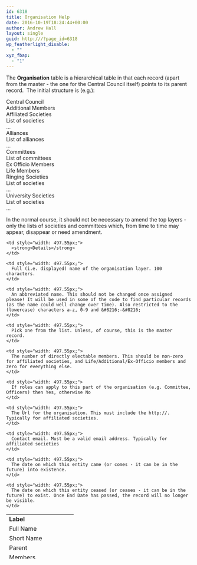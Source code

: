```yaml
---
id: 6318
title: Organisation Help
date: 2016-10-19T18:24:44+00:00
author: Andrew Hall
layout: single
guid: http:///?page_id=6318
wp_featherlight_disable:
  - ""
xyz_fbap:
  - "1"
---
```

The **Organisation** table is a hierarchical table in that each record (apart from the master - the one for the Central Council itself) points to its parent record.  The initial structure is (e.g.):

Central Council  
Additional Members  
Affiliated Societies  
List of societies  
&#8230;  
Alliances  
List of alliances  
&#8230;  
Committees  
List of committees  
Ex Officio Members  
Life Members  
Ringing Societies  
List of societies  
&#8230;  
University Societies  
List of societies  
&#8230;

In the normal course, it should not be necessary to amend the top layers - only the lists of societies and committees which, from time to time may appear, disappear or need amendment.

<table style="height: 121px; width: 681px;">
  <tr>
    <td style="width: 167.45px;">
      <strong>Label</strong>
    </td>
    
    <td style="width: 497.55px;">
      <strong>Details</strong>
    </td>
  </tr>
  
  <tr>
    <td style="width: 167.45px;">
      Full Name
    </td>
    
    <td style="width: 497.55px;">
      Full (i.e. displayed) name of the organisation layer. 100 characters.
    </td>
  </tr>
  
  <tr>
    <td style="width: 167.45px;">
      Short Name
    </td>
    
    <td style="width: 497.55px;">
      An abbreviated name. This should not be changed once assigned please! It will be used in some of the code to find particular records (as the name could well change over time). Also restricted to the (lowercase) characters a-z, 0-9 and &#8216;-&#8216;
    </td>
  </tr>
  
  <tr>
    <td style="width: 167.45px;">
      Parent
    </td>
    
    <td style="width: 497.55px;">
      Pick one from the list. Unless, of course, this is the master record.
    </td>
  </tr>
  
  <tr>
    <td style="width: 167.45px;">
      Members
    </td>
    
    <td style="width: 497.55px;">
      The number of directly electable members. This should be non-zero for affiliated societies, and Life/Additional/Ex-Officio members and zero for everything else.
    </td>
  </tr>
  
  <tr>
    <td style="width: 167.45px;">
      Can have Roles?
    </td>
    
    <td style="width: 497.55px;">
      If roles can apply to this part of the organisation (e.g. Committee, Officers) then Yes, otherwise No
    </td>
  </tr>
  
  <tr>
    <td style="width: 167.45px;">
      Home Url
    </td>
    
    <td style="width: 497.55px;">
      The Url for the organisation. This must include the http://. Typically for affiliated societies.
    </td>
  </tr>
  
  <tr>
    <td style="width: 167.45px;">
      Contact Email
    </td>
    
    <td style="width: 497.55px;">
      Contact email. Must be a valid email address. Typically for affiliated societies
    </td>
  </tr>
  
  <tr>
    <td style="width: 167.45px;">
      Start Date
    </td>
    
    <td style="width: 497.55px;">
      The date on which this entity came (or comes - it can be in the future) into existence.
    </td>
  </tr>
  
  <tr>
    <td style="width: 167.45px;">
      End Date
    </td>
    
    <td style="width: 497.55px;">
      The date on which this entity ceased (or ceases - it can be in the future) to exist. Once End Date has passed, the record will no longer be visible.
    </td>
  </tr>
</table>

 
